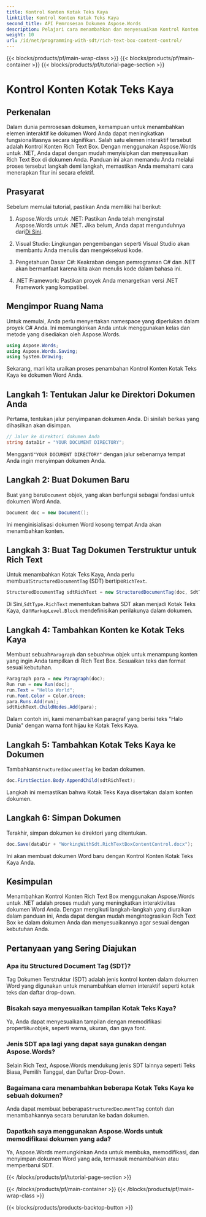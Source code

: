 ```yaml
---
title: Kontrol Konten Kotak Teks Kaya
linktitle: Kontrol Konten Kotak Teks Kaya
second_title: API Pemrosesan Dokumen Aspose.Words
description: Pelajari cara menambahkan dan menyesuaikan Kontrol Konten Kotak Teks Kaya dalam dokumen Word menggunakan Aspose.Words untuk .NET dengan panduan langkah demi langkah terperinci ini.
weight: 10
url: /id/net/programming-with-sdt/rich-text-box-content-control/
---
```


{{< blocks/products/pf/main-wrap-class >}}
{{< blocks/products/pf/main-container >}}
{{< blocks/products/pf/tutorial-page-section >}}

# Kontrol Konten Kotak Teks Kaya

## Perkenalan

Dalam dunia pemrosesan dokumen, kemampuan untuk menambahkan elemen interaktif ke dokumen Word Anda dapat meningkatkan fungsionalitasnya secara signifikan. Salah satu elemen interaktif tersebut adalah Kontrol Konten Rich Text Box. Dengan menggunakan Aspose.Words untuk .NET, Anda dapat dengan mudah menyisipkan dan menyesuaikan Rich Text Box di dokumen Anda. Panduan ini akan memandu Anda melalui proses tersebut langkah demi langkah, memastikan Anda memahami cara menerapkan fitur ini secara efektif.

## Prasyarat

Sebelum memulai tutorial, pastikan Anda memiliki hal berikut:

1.  Aspose.Words untuk .NET: Pastikan Anda telah menginstal Aspose.Words untuk .NET. Jika belum, Anda dapat mengunduhnya dari[Di Sini](https://releases.aspose.com/words/net/).

2. Visual Studio: Lingkungan pengembangan seperti Visual Studio akan membantu Anda menulis dan mengeksekusi kode.

3. Pengetahuan Dasar C#: Keakraban dengan pemrograman C# dan .NET akan bermanfaat karena kita akan menulis kode dalam bahasa ini.

4. .NET Framework: Pastikan proyek Anda menargetkan versi .NET Framework yang kompatibel.

## Mengimpor Ruang Nama

Untuk memulai, Anda perlu menyertakan namespace yang diperlukan dalam proyek C# Anda. Ini memungkinkan Anda untuk menggunakan kelas dan metode yang disediakan oleh Aspose.Words.

```csharp
using Aspose.Words;
using Aspose.Words.Saving;
using System.Drawing;
```

Sekarang, mari kita uraikan proses penambahan Kontrol Konten Kotak Teks Kaya ke dokumen Word Anda.

## Langkah 1: Tentukan Jalur ke Direktori Dokumen Anda

Pertama, tentukan jalur penyimpanan dokumen Anda. Di sinilah berkas yang dihasilkan akan disimpan.

```csharp
// Jalur ke direktori dokumen Anda
string dataDir = "YOUR DOCUMENT DIRECTORY";
```

 Mengganti`"YOUR DOCUMENT DIRECTORY"` dengan jalur sebenarnya tempat Anda ingin menyimpan dokumen Anda.

## Langkah 2: Buat Dokumen Baru

 Buat yang baru`Document` objek, yang akan berfungsi sebagai fondasi untuk dokumen Word Anda.

```csharp
Document doc = new Document();
```

Ini menginisialisasi dokumen Word kosong tempat Anda akan menambahkan konten.

## Langkah 3: Buat Tag Dokumen Terstruktur untuk Rich Text

 Untuk menambahkan Kotak Teks Kaya, Anda perlu membuat`StructuredDocumentTag` (SDT) bertipe`RichText`.

```csharp
StructuredDocumentTag sdtRichText = new StructuredDocumentTag(doc, SdtType.RichText, MarkupLevel.Block);
```

 Di Sini,`SdtType.RichText` menentukan bahwa SDT akan menjadi Kotak Teks Kaya, dan`MarkupLevel.Block` mendefinisikan perilakunya dalam dokumen.

## Langkah 4: Tambahkan Konten ke Kotak Teks Kaya

 Membuat sebuah`Paragraph` dan sebuah`Run` objek untuk menampung konten yang ingin Anda tampilkan di Rich Text Box. Sesuaikan teks dan format sesuai kebutuhan.

```csharp
Paragraph para = new Paragraph(doc);
Run run = new Run(doc);
run.Text = "Hello World";
run.Font.Color = Color.Green;
para.Runs.Add(run);
sdtRichText.ChildNodes.Add(para);
```

Dalam contoh ini, kami menambahkan paragraf yang berisi teks "Halo Dunia" dengan warna font hijau ke Kotak Teks Kaya.

## Langkah 5: Tambahkan Kotak Teks Kaya ke Dokumen

 Tambahkan`StructuredDocumentTag` ke badan dokumen.

```csharp
doc.FirstSection.Body.AppendChild(sdtRichText);
```

Langkah ini memastikan bahwa Kotak Teks Kaya disertakan dalam konten dokumen.

## Langkah 6: Simpan Dokumen

Terakhir, simpan dokumen ke direktori yang ditentukan.

```csharp
doc.Save(dataDir + "WorkingWithSdt.RichTextBoxContentControl.docx");
```

Ini akan membuat dokumen Word baru dengan Kontrol Konten Kotak Teks Kaya Anda.

## Kesimpulan

Menambahkan Kontrol Konten Rich Text Box menggunakan Aspose.Words untuk .NET adalah proses mudah yang meningkatkan interaktivitas dokumen Word Anda. Dengan mengikuti langkah-langkah yang diuraikan dalam panduan ini, Anda dapat dengan mudah mengintegrasikan Rich Text Box ke dalam dokumen Anda dan menyesuaikannya agar sesuai dengan kebutuhan Anda.

## Pertanyaan yang Sering Diajukan

### Apa itu Structured Document Tag (SDT)?
Tag Dokumen Terstruktur (SDT) adalah jenis kontrol konten dalam dokumen Word yang digunakan untuk menambahkan elemen interaktif seperti kotak teks dan daftar drop-down.

### Bisakah saya menyesuaikan tampilan Kotak Teks Kaya?
 Ya, Anda dapat menyesuaikan tampilan dengan memodifikasi properti`Run`objek, seperti warna, ukuran, dan gaya font.

### Jenis SDT apa lagi yang dapat saya gunakan dengan Aspose.Words?
Selain Rich Text, Aspose.Words mendukung jenis SDT lainnya seperti Teks Biasa, Pemilih Tanggal, dan Daftar Drop-Down.

### Bagaimana cara menambahkan beberapa Kotak Teks Kaya ke sebuah dokumen?
 Anda dapat membuat beberapa`StructuredDocumentTag` contoh dan menambahkannya secara berurutan ke badan dokumen.

### Dapatkah saya menggunakan Aspose.Words untuk memodifikasi dokumen yang ada?
Ya, Aspose.Words memungkinkan Anda untuk membuka, memodifikasi, dan menyimpan dokumen Word yang ada, termasuk menambahkan atau memperbarui SDT.

{{< /blocks/products/pf/tutorial-page-section >}}

{{< /blocks/products/pf/main-container >}}
{{< /blocks/products/pf/main-wrap-class >}}

{{< blocks/products/products-backtop-button >}}
